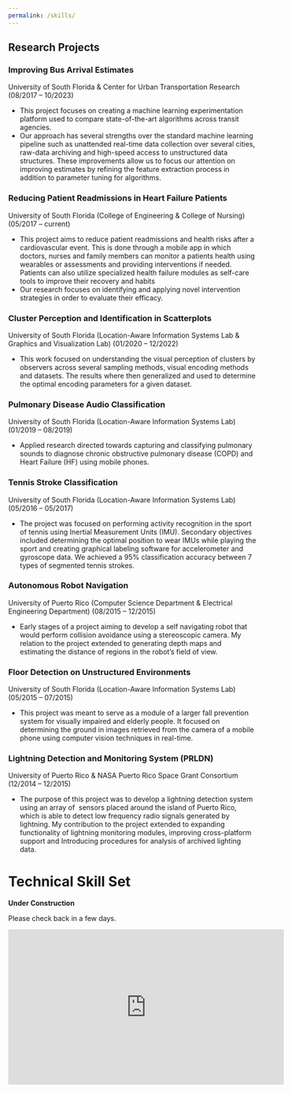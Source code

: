 ```yaml
---
permalink: /skills/
---
```


## Research Projects


### Improving Bus Arrival Estimates

University of South Florida & Center for Urban Transportation Research (08/2017 – 10/2023)

- This project focuses on creating a machine learning experimentation platform used to compare state-of-the-art algorithms across transit agencies. 
- Our approach has several strengths over the standard machine learning pipeline such as unattended real-time data collection over several cities, raw-data archiving and high-speed access to unstructured data structures. These improvements allow us to focus our attention on improving estimates by refining the feature extraction process in addition to parameter tuning for algorithms.


### Reducing Patient Readmissions in Heart Failure Patients

University of South Florida (College of Engineering & College of Nursing) (05/2017 – current)

- This project aims to reduce patient readmissions and health risks after a cardiovascular event. This is done through a mobile app in which doctors, nurses and family members can monitor a patients health using wearables or assessments and providing interventions if needed. Patients can also utilize specialized health failure modules as self-care tools to improve their recovery and habits
- Our research focuses on identifying and applying novel intervention strategies in order to evaluate their efficacy. 
  

### Cluster Perception and Identification in Scatterplots

University of South Florida (Location-Aware Information Systems Lab & Graphics and Visualization Lab) (01/2020 – 12/2022)

- This work focused on understanding the visual perception of clusters by observers across several sampling methods, visual encoding methods and datasets. The results where then generalized and used to determine the optimal encoding parameters for a given dataset.


### Pulmonary Disease Audio Classification

University of South Florida (Location-Aware Information Systems Lab) (01/2019 – 08/2019)

- Applied research directed towards capturing and classifying pulmonary sounds to diagnose chronic obstructive pulmonary disease (COPD) and Heart Failure (HF) using mobile phones.


### Tennis Stroke Classification

University of South Florida (Location-Aware Information Systems Lab) (05/2016 – 05/2017)

- The project was focused on performing activity recognition in the sport of tennis using Inertial Measurement Units (IMU). Secondary objectives included determining the optimal position to wear IMUs while playing the sport and creating graphical labeling software for accelerometer and gyroscope data. We achieved a 95% classification accuracy between 7 types of segmented tennis strokes. 


### Autonomous Robot Navigation

University of Puerto Rico (Computer Science Department & Electrical Engineering Department) (08/2015 – 12/2015)

- Early stages of a project aiming to develop a self navigating robot that would perform collision avoidance using a stereoscopic camera. My relation to the project extended to generating depth maps and estimating the distance of regions in the robot’s field of view.


### Floor Detection on Unstructured Environments

University of South Florida (Location-Aware Information Systems Lab) (05/2015 – 07/2015)

- This project was meant to serve as a module of a larger fall prevention system for visually impaired and elderly people. It focused on determining the ground in images retrieved from the camera of a mobile phone using computer vision techniques in real-time.  
    

### Lightning Detection and Monitoring System (PRLDN)

University of Puerto Rico & NASA Puerto Rico Space Grant Consortium (12/2014 – 12/2015)

- The purpose of this project was to develop a lightning detection system using an array of  sensors placed around the island of Puerto Rico, which is able to detect low frequency radio signals generated by lightning. My contribution to the project extended to expanding functionality of lightning monitoring modules, improving cross-platform support and Introducing procedures for analysis of archived lighting data.


# Technical Skill Set

**Under Construction**

Please check back in a few days.

<iframe width="560" height="315" src="https://www.youtube.com/embed/{{ site.youtube_featured }}" title="YouTube video player" frameborder="0" allow="accelerometer; autoplay; clipboard-write; encrypted-media; gyroscope; picture-in-picture" allowfullscreen></iframe>

